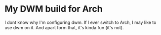 
# My DWM build for Arch
I dont know why I'm configuring dwm. If I ever switch to Arch, I may like to use dwm on it. And apart form that, it's kinda fun (it's not).
